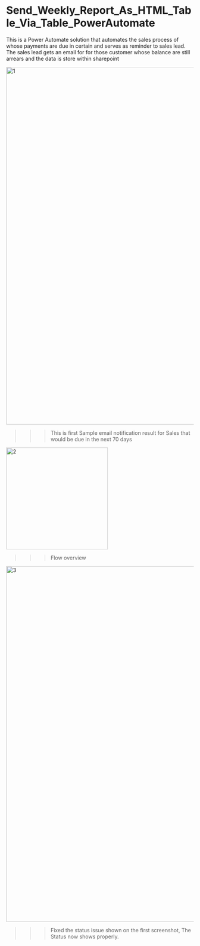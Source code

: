 # Send_Weekly_Report_As_HTML_Table_Via_Table_PowerAutomate
This is a Power Automate solution that automates the sales process of whose payments are due in certain and serves as reminder to sales lead. The sales lead gets an email for for those customer whose balance are still arrears and the data is store within sharepoint

<img width="959" alt="1" src="https://github.com/RathogwaInnocent/Send_Weekly_Report_As_HTML_Table_Via_Table_PowerAutomate/assets/17208775/49d96eea-1f56-4289-ac63-8bd29df9fbb6">

>>> This is first Sample email notification result for Sales that would be due in the next 70 days

<img width="273" alt="2" src="https://github.com/RathogwaInnocent/Send_Weekly_Report_As_HTML_Table_Via_Table_PowerAutomate/assets/17208775/ddcbd646-64c7-4fbc-b4a5-4a3cd11dc336">

>>> Flow overview

<img width="954" alt="3" src="https://github.com/RathogwaInnocent/Send_Weekly_Report_As_HTML_Table_Via_Table_PowerAutomate/assets/17208775/975a01da-e640-4aa2-9b10-0d936163e4f6">

>>> Fixed the status issue shown on the first screenshot, The Status now shows properly. 


